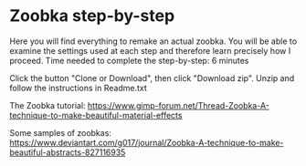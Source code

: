 # Zoobka step-by-step

Here you will find everything to remake an actual zoobka. You will be able to examine the settings used at each step and therefore learn precisely how I proceed.
Time needed to complete the step-by-step: 6 minutes

Click the button "Clone or Download", then click "Download zip". Unzip and follow the instructions in Readme.txt

The Zoobka tutorial:
https://www.gimp-forum.net/Thread-Zoobka-A-technique-to-make-beautiful-material-effects

Some samples of zoobkas:
https://www.deviantart.com/g017/journal/Zoobka-A-technique-to-make-beautiful-abstracts-827116935
